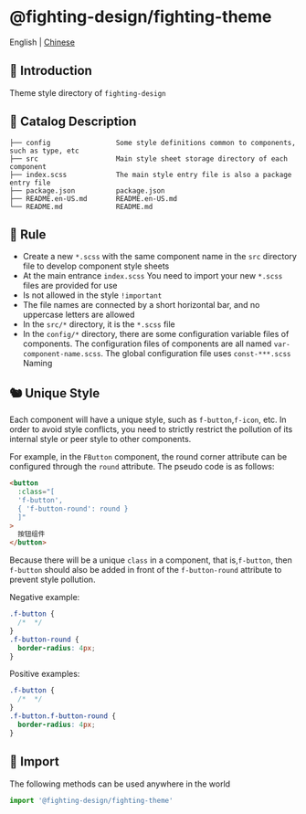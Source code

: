 # @fighting-design/fighting-theme

English | [Chinese](https://github.com/FightingDesign/fighting-design/blob/master/packages/fighting-theme/README.md)

## 🐳 Introduction

Theme style directory of `fighting-design`

## 🦩 Catalog Description

```
├── config                Some style definitions common to components, such as type, etc
├── src                   Main style sheet storage directory of each component
├── index.scss            The main style entry file is also a package entry file
├── package.json          package.json
├── README.en-US.md       README.en-US.md
└── README.md             README.md
```

## 🚧 Rule

- Create a new `*.scss` with the same component name in the `src` directory file to develop component style sheets
- At the main entrance `index.scss` You need to import your new `*.scss` files are provided for use
- Is not allowed in the style `!important`
- The file names are connected by a short horizontal bar, and no uppercase letters are allowed
- In the `src/*` directory, it is the `*.scss` file
- In the `config/*` directory, there are some configuration variable files of components. The configuration files of components are all named `var-component-name.scss`. The global configuration file uses `const-***.scss` Naming

## 🐿️ Unique Style

Each component will have a unique style, such as `f-button`,`f-icon`, etc. In order to avoid style conflicts, you need to strictly restrict the pollution of its internal style or peer style to other components.

For example, in the `FButton` component, the round corner attribute can be configured through the `round` attribute. The pseudo code is as follows:

```html
<button
  :class="[
  'f-button',
  { 'f-button-round': round }
  ]"
>
  按钮组件
</button>
```

Because there will be a unique `class` in a component, that is,`f-button`, then `f-button` should also be added in front of the `f-button-round` attribute to prevent style pollution.

Negative example:

```css
.f-button {
  /*  */
}
.f-button-round {
  border-radius: 4px;
}
```

Positive examples:

```css
.f-button {
  /*  */
}
.f-button.f-button-round {
  border-radius: 4px;
}
```

## 🦄 Import

The following methods can be used anywhere in the world

```ts
import '@fighting-design/fighting-theme'
```
